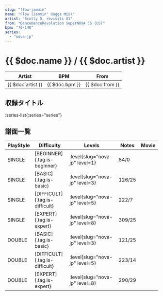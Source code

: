 ```yaml
---
slug: "flow-jammin"
name: "Flow (Jammin' Ragga Mix)"
artist: "Scotty D. revisits U1"
from: "DanceDanceRevolution SuperNOVA CS (US)"
bpm: "70-140"
series:
  - "nova-jp"
---
```


# {{ $doc.name }} / {{ $doc.artist }}

|Artist|BPM|From|
|------|---|----|
|{{ $doc.artist }}|{{ $doc.bpm }}|{{ $doc.from }}|

## 収録タイトル

:series-list{:series="series"}

## 譜面一覧

|PlayStyle|Difficulty|Levels|Notes|Movie|
|---------|----------|------|-----|-----|
|SINGLE|[BEGINNER]{.tag.is-beginner}|:level{slug="nova-jp" level=1}|84/0||
|SINGLE|[BASIC]{.tag.is-basic}|:level{slug="nova-jp" level=3}|126/25||
|SINGLE|[DIFFICULT]{.tag.is-difficult}|:level{slug="nova-jp" level=5}|222/7||
|SINGLE|[EXPERT]{.tag.is-expert}|:level{slug="nova-jp" level=8}|309/25||
|DOUBLE|[BASIC]{.tag.is-basic}|:level{slug="nova-jp" level=3}|121/25||
|DOUBLE|[DIFFICULT]{.tag.is-difficult}|:level{slug="nova-jp" level=5}|223/14||
|DOUBLE|[EXPERT]{.tag.is-expert}|:level{slug="nova-jp" level=8}|290/29||
